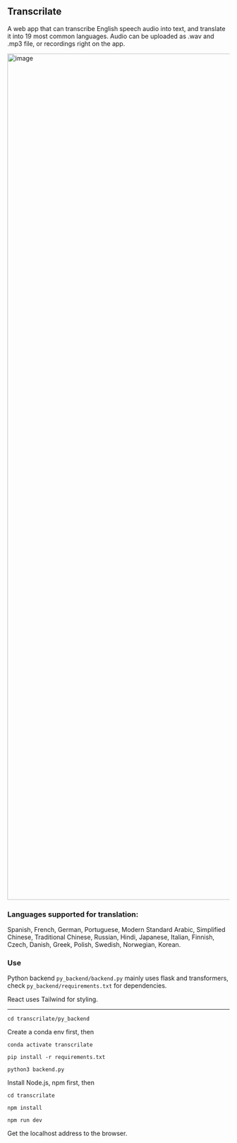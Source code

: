 ## Transcrilate

A web app that can transcribe English speech audio into text, and translate it into 19 most common languages. Audio can be uploaded as .wav and .mp3 file, or recordings right on the app.

<img width="1919" alt="image" src="https://github.com/user-attachments/assets/1a08b68a-4929-4002-b949-47c2bc67bdd0">

### Languages supported for translation: 

Spanish, French, German, Portuguese, Modern Standard Arabic, Simplified Chinese, Traditional Chinese, Russian, Hindi, Japanese, Italian, Finnish, Czech, Danish, Greek, Polish, Swedish, Norwegian, Korean.

### Use

Python backend `py_backend/backend.py` mainly uses flask and transformers, check `py_backend/requirements.txt` for dependencies.

React uses Tailwind for styling.

--------------------------------

`cd transcrilate/py_backend`

Create a conda env first, then

`conda activate transcrilate` 

`pip install -r requirements.txt`

`python3 backend.py`

Install Node.js, npm first, then

`cd transcrilate`

`npm install`

`npm run dev`

Get the localhost address to the browser.
